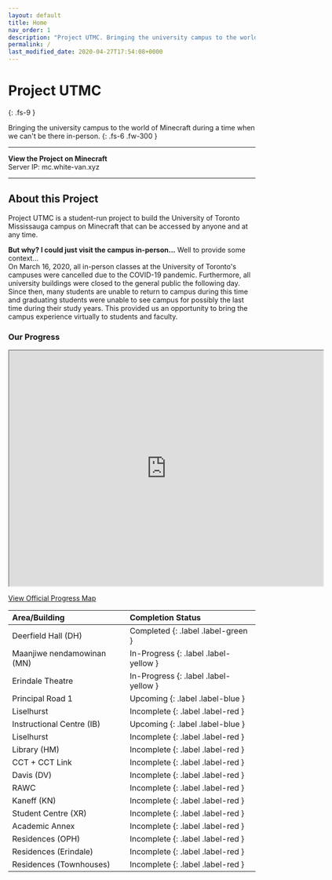 ```yaml
---
layout: default
title: Home
nav_order: 1
description: "Project UTMC. Bringing the university campus to the world of Minecraft during a time when we can't be there in-person."
permalink: /
last_modified_date: 2020-04-27T17:54:08+0000
---
```


# Project UTMC
{: .fs-9 }

Bringing the university campus to the world of Minecraft during a time when we can't be there in-person.
{: .fs-6 .fw-300 }

---

**View the Project on Minecraft**  
Server IP: mc.white-van.xyz

---

## About this Project

Project UTMC is a student-run project to build the University of Toronto Mississauga campus on Minecraft that can be accessed by anyone and at any time. 

**But why? I could just visit the campus in-person...** Well to provide some context...  
On March 16, 2020, all in-person classes at the University of Toronto's campuses were cancelled due to the COVID-19 pandemic. Furthermore, all university buildings were closed to the general public the following day. Since then, many students are unable to return to campus during this time and graduating students were unable to see campus for possibly the last time during their study years. This provided us an opportunity to bring the campus experience virtually to students and faculty.

### Our Progress

<iframe src="https://www.google.com/maps/d/u/0/embed?mid=19XQvdE5Zg84CSFlW12FM_mKLx5IIvbt4" width="640" height="480"></iframe>

[View Official Progress Map](https://www.google.com/maps/d/edit?mid=19XQvdE5Zg84CSFlW12FM_mKLx5IIvbt4&usp=sharing)

| Area/Building                | Completion Status                    | 
|:-----------------------------|:-------------------------------------|
| Deerfield Hall (DH)          | Completed {: .label .label-green }   | 
| Maanjiwe nendamowinan (MN)   | In-Progress {: .label .label-yellow }| 
| Erindale Theatre             | In-Progress {: .label .label-yellow }| 
| Principal Road 1             | Upcoming {: .label .label-blue }     | 
| Liselhurst                   | Incomplete {: .label .label-red }    | 
| Instructional Centre (IB)    | Upcoming {: .label .label-blue }     | 
| Liselhurst                   | Incomplete {: .label .label-red }    | 
| Library (HM)                 | Incomplete {: .label .label-red }    |  
| CCT + CCT Link               | Incomplete {: .label .label-red }    | 
| Davis (DV)                   | Incomplete {: .label .label-red }    | 
| RAWC                         | Incomplete {: .label .label-red }    | 
| Kaneff (KN)                  | Incomplete {: .label .label-red }    | 
| Student Centre (XR)          | Incomplete {: .label .label-red }    | 
| Academic Annex               | Incomplete {: .label .label-red }    | 
| Residences (OPH)             | Incomplete {: .label .label-red }    | 
| Residences (Erindale)        | Incomplete {: .label .label-red }    | 
| Residences (Townhouses)      | Incomplete {: .label .label-red }    | 

